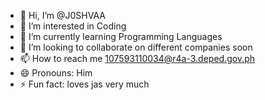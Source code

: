 - 👋 Hi, I’m @J0SHVAA
- 👀 I’m interested in Coding
- 🌱 I’m currently learning Programming Languages
- 💞️ I’m looking to collaborate on different companies soon
- 📫 How to reach me 107593110034@r4a-3.deped.gov.ph
- 😄 Pronouns: Him
- ⚡ Fun fact: loves jas very much

<!---
J0SHVAA/J0SHVAA is a ✨ special ✨ repository because its `README.md` (this file) appears on your GitHub profile.
You can click the Preview link to take a look at your changes.
--->
